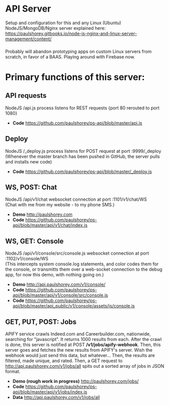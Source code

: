 <a name="myREADME"></a>
# 
# API Server
Setup and configuration for this and any Linux (Ubuntu) NodeJS/MongoDB/Nginx server explained here:
https://paulshorey.gitbooks.io/node-js-nginx-and-linux-server-management/content/  
### 
  
Probably will abandon prototyping apps on custom Linux servers from scratch, in favor of a BAAS. Playing around with Firebase now.  
  

# 
# Primary functions of this server:  

## 
## API requests  
NodeJS /api.js process listens for REST requests {port 80 rerouted to port 1080}  
* **Code** https://github.com/paulshorey/ps-api/blob/master/api.js  

## 
## Deploy  
NodeJS /\_deploy.js process listens for POST request at port :9999/\_deploy  
(Whenever the master branch has been pushed in GitHub, the server pulls and installs new code)  
* **Code** https://github.com/paulshorey/ps-api/blob/master/_deploy.js  

## 
## WS, POST: Chat  
NodeJS /api/v1/chat websocket connection at port :1101/v1/chat/WS  
(Chat with me from my website - to my phone SMS.)  
* **Demo** http://paulshorey.com  
* **Code** https://github.com/paulshorey/ps-api/blob/master/api/v1/chat/index.js  

## 
## WS, GET: Console  
NodeJS /api/v1/console/src/console.js websocket connection at port :1102/v1/console/WS  
(This intercepts system console.log statements, and color codes them for the console, or transmitts them over a web-socket connection to the debug app, for now this demo, with nothing going on.)  
* **Demo** http://api.paulshorey.com/v1/console/  
* **Code** https://github.com/paulshorey/ps-api/blob/master/api/v1/console/src/console.js  
* **Code** https://github.com/paulshorey/ps-api/blob/master/api_public/v1/console/assets/js/console.js  

## 
## GET, PUT, POST: Jobs 
APIFY service crawls Indeed.com and Careerbuilder.com, nationwide, searching for "javascript". It returns 1000 results from each. After the crawl is done, this server is notified at POST __/v1/jobs/apify-webhook__. Then, this server goes and fetches the new results from APIFY's server. Wish the webhook would just send this data, but whatever... Then, the results are filtered, made unique, and rated. Then, a GET request to http://api.paulshorey.com/v1/jobs/all spits out a sorted array of jobs in JSON format.   
* **Demo (rough work in progress)** http://paulshorey.com/jobs/   
* **Code** https://github.com/paulshorey/ps-api/blob/master/api/v1/jobs/index.js  
* **Data** http://api.paulshorey.com/v1/jobs/all  


